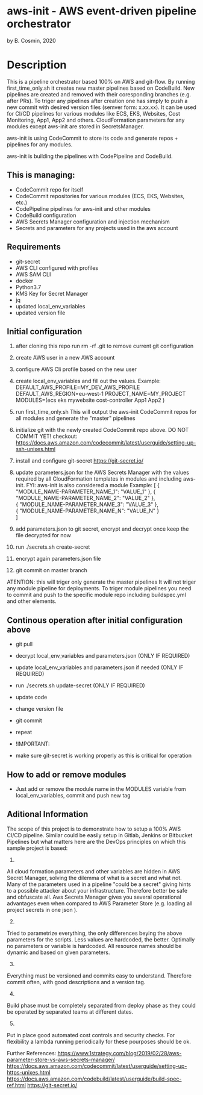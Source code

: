 # aws-init - AWS event-driven pipeline orchestrator
by B. Cosmin, 2020

# Description
This is a pipeline orchestrator based 100% on AWS and git-flow.
By running first_time_only.sh it creates new master pipelines based on CodeBuild.
New pipelines are created and removed with their coresponding branches (e.g. after PRs).
To triger any pipelines  after creation one has simply to push a new commit with desired version files (semver form: x.xx.xx).
It can be used for CI/CD pipelines for various modules like ECS, EKS, Websites, Cost Monitoring, App1, App2
and others.
CloudFormation parameters for any modules except aws-init are stored in SecretsManager.

aws-init is using CodeCommit to store its code and generate repos + pipelines for any modules.

aws-init is building the pipelines with CodePipeline and CodeBuild.

## This is managing:
* CodeCommit repo for itself
* CodeCommit repositories for various modules (ECS, EKS, Websites, etc.)
* CodePipeline pipelines for aws-init and other modules
* CodeBuild configuration
* AWS Secrets Manager configuration and injection mechanism
* Secrets and parameters for any projects used in the aws account

## Requirements
* git-secret
* AWS CLI configured with profiles
* AWS SAM CLI
* docker
* Python3.7
* KMS Key for Secret Manager
* jq
* updated local_env_variables
* updated version file

## Initial configuration
1. after cloning this repo run rm -rf .git to remove current git configuration

2. create AWS user in a new AWS account

3. configure AWS Cli profile based on the new user

4. create local_env_variables and fill out the values.
Example:
DEFAULT_AWS_PROFILE=MY_DEV_AWS_PROFILE
DEFAULT_AWS_REGION=eu-west-1
PROJECT_NAME=MY_PROJECT
MODULES=(ecs eks mywebsite cost-controller App1 App2 )

5. run first_time_only.sh
This will output the aws-init CodeCommit repos for all modules and generate the "master" pipelines

6. initialize git with the newly created CodeCommit repo above. DO NOT COMMIT YET!
checkout: https://docs.aws.amazon.com/codecommit/latest/userguide/setting-up-ssh-unixes.html

7. install and configure git-secret
https://git-secret.io/

8. update parameters.json for the AWS Secrets Manager 
with the values required by all CloudFormation templates in modules and including aws-init.
FYI: aws-init is also considered a module
Example:
[
  {
    "MODULE_NAME-PARAMETER_NAME_1": "VALUE_1"
  }, 
  {
    "MODULE_NAME-PARAMETER_NAME_2": "VALUE_2"
  },   
  {
    "MODULE_NAME-PARAMETER_NAME_3": "VALUE_3"
  },     
  {
    "MODULE_NAME-PARAMETER_NAME_N": "VALUE_N"
  }   
]

9. add parameters.json to git secret, encrypt and decrypt once
keep the file decrypted for now

10. run ./secrets.sh create-secret

11. encrypt again parameters.json file

12. git commit on master branch

ATENTION: this will triger only generate the master pipelines 
It will not triger any module pipeline for deployments.
To triger module pipelines you need to commit and push to the specific module repo including buildspec.yml and other elements.


## Continous operation after initial configuration above
* git pull
* decrypt local_env_variables and parameters.json (ONLY IF REQUIRED)
* update local_env_variables and parameters.json if needed (ONLY IF REQUIRED)
* run ./secrets.sh update-secret (ONLY IF REQUIRED)
* update code
* change version file
* git commit
* repeat

* !IMPORTANT: 
- make sure git-secret is working properly as this is critical for operation

## How to add or remove modules
* Just add or remove the module name in the MODULES variable from local_env_variables,
commit and push new tag


## Aditional Information
The scope of this project is to demonstrate how to setup a 100% AWS CI/CD pipeline.
Similar could be easily setup in Gitlab, Jenkins or Bitbucket Pipelines but what matters here 
are the DevOps principles on which this sample project is based:

1.
All cloud formation parameters and other variables are hidden in AWS Secret Manager, 
solving the dilemma of what is a secret and what not. 
Many of the parameters used in a pipeline "could be a secret" giving hints to 
a possible attacker about your infrastructure. Therefore better be safe and obfuscate all.
Aws Secrets Manager gives you several operational advantages even when compared to 
AWS Parameter Store (e.g. loading all project secrets in one json ).

2.
Tried to parametrize everything, the only differences beying the above parameters for the 
scripts. Less values are hardcoded, the better. Optimally no parameters or variable is hardcoded.
All resource names should be dynamic and based on given parameters.

3.
Everything must be versioned and commits easy to understand. Therefore commit often, with good descriptions and a version tag.

4.
Build phase must be completely separated from deploy phase as they could be operated by separated teams at different dates.

5.
Put in place good automated cost controls and security checks. 
For flexibility a lambda running periodically for these pourposes should be ok.

Further References:
https://www.1strategy.com/blog/2019/02/28/aws-parameter-store-vs-aws-secrets-manager/
https://docs.aws.amazon.com/codecommit/latest/userguide/setting-up-https-unixes.html
https://docs.aws.amazon.com/codebuild/latest/userguide/build-spec-ref.html
https://git-secret.io/